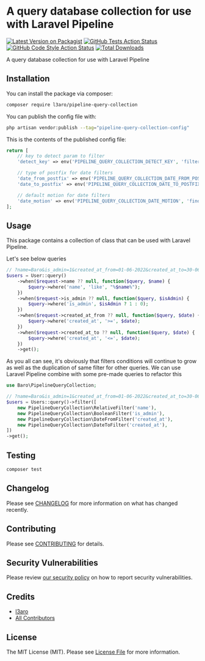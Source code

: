 
# A query database collection for use with Laravel Pipeline

[![Latest Version on Packagist](https://img.shields.io/packagist/v/l3aro/pipeline-query-collection.svg?style=flat-square)](https://packagist.org/packages/l3aro/pipeline-query-collection)
[![GitHub Tests Action Status](https://img.shields.io/github/workflow/status/l3aro/pipeline-query-collection/run-tests?label=tests)](https://github.com/l3aro/pipeline-query-collection/actions?query=workflow%3Arun-tests+branch%3Amain)
[![GitHub Code Style Action Status](https://img.shields.io/github/workflow/status/l3aro/pipeline-query-collection/Check%20&%20fix%20styling?label=code%20style)](https://github.com/l3aro/pipeline-query-collection/actions?query=workflow%3A"Check+%26+fix+styling"+branch%3Amain)
[![Total Downloads](https://img.shields.io/packagist/dt/l3aro/pipeline-query-collection.svg?style=flat-square)](https://packagist.org/packages/l3aro/pipeline-query-collection)

A query database collection for use with Laravel Pipeline

## Installation

You can install the package via composer:

```bash
composer require l3aro/pipeline-query-collection
```

You can publish the config file with:

```bash
php artisan vendor:publish --tag="pipeline-query-collection-config"
```

This is the contents of the published config file:

```php
return [
    // key to detect param to filter
    'detect_key' => env('PIPELINE_QUERY_COLLECTION_DETECT_KEY', 'filter'),

    // type of postfix for date filters
    'date_from_postfix' => env('PIPELINE_QUERY_COLLECTION_DATE_FROM_POSTFIX', 'from'),
    'date_to_postfix' => env('PIPELINE_QUERY_COLLECTION_DATE_TO_POSTFIX', 'to'),

    // default motion for date filters
    'date_motion' => env('PIPELINE_QUERY_COLLECTION_DATE_MOTION', 'find'),
];
```

## Usage

This package contains a collection of class that can be used with Laravel Pipeline.

Let's see below queries

```php
// ?name=Baro&is_admin=1&created_at_from=01-06-2022&created_at_to=30-06-2022
$users = User::query()
    ->when($request->name ?? null, function($query, $name) {
        $query->where('name', 'like', "%$name%");
    })
    ->when($request->is_admin ?? null, function($query, $isAdmin) {
        $query->where('is_admin', $isAdmin ? 1 : 0);
    })
    ->when($request->created_at_from ?? null, function($query, $date) {
        $query->where('created_at', '>=', $date);
    })
    ->when($request->created_at_to ?? null, function($query, $date) {
        $query->where('created_at', '<=', $date);
    })
    ->get();
```

As you all can see,  it's obviously that filters conditions will continue to grow as well as the duplication of same filter for other queries. We can use Laravel Pipeline combine with some pre-made queries to refactor this

```php
use Baro\PipelineQueryCollection;

// ?name=Baro&is_admin=1&created_at_from=01-06-2022&created_at_to=30-06-2022
$users = Users::query()->filter([
    new PipelineQueryCollection\RelativeFilter('name'),
    new PipelineQueryCollection\BooleanFilter('is_admin'),
    new PipelineQueryCollection\DateFromFilter('created_at'),
    new PipelineQueryCollection\DateToFilter('created_at'),
])
->get();
```

## Testing

```bash
composer test
```

## Changelog

Please see [CHANGELOG](CHANGELOG.md) for more information on what has changed recently.

## Contributing

Please see [CONTRIBUTING](https://github.com/spatie/.github/blob/main/CONTRIBUTING.md) for details.

## Security Vulnerabilities

Please review [our security policy](../../security/policy) on how to report security vulnerabilities.

## Credits

- [l3aro](https://github.com/l3aro)
- [All Contributors](../../contributors)

## License

The MIT License (MIT). Please see [License File](LICENSE.md) for more information.
